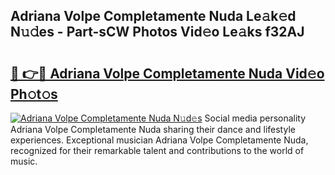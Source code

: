 ## Adriana Volpe Completamente Nuda Le𝚊k𝚎d N𝚞𝚍es - Part-sCW Photos Vid𝚎o Le𝚊ks f32AJ

# <h2><a href="http://fbbhdts.evod.top/?m=Adriana+Volpe+Completamente+Nuda">🔗 👉🔴 Adriana Volpe Completamente Nuda Vid𝚎o Ph𝚘t𝚘s</a></h2>

[![Adriana Volpe Completamente Nuda N𝚞d𝚎s](https://i.imgur.com/8V9OHl7.gif)](http://fbbhdts.evod.top/?m=Adriana+Volpe+Completamente+Nuda)
Social media personality Adriana Volpe Completamente Nuda sharing their dance and lifestyle experiences. Exceptional musician Adriana Volpe Completamente Nuda, recognized for their remarkable talent and contributions to the world of music. 
